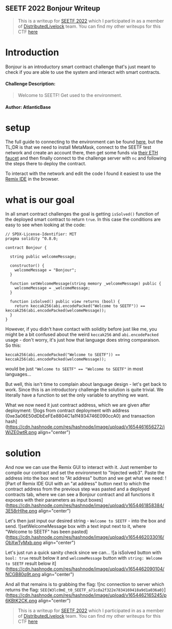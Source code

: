 ## SEETF 2022 Bonjour Writeup

> This is a writeup for [SEETF 2022](https://play.seetf.sg/) which I participated in as a member of [DistributedLivelock](https://ctftime.org/team/187094) team. You can find my other writeups for this CTF [here](https://blog.opliko.dev/series/seetf-2022)

# Introduction

Bonjour is an introductory smart contract challenge that's just meant to check if you are able to use the system and interact with smart contracts.

#### Challenge Description:
> Welcome to SEETF! Get used to the environment.

#### Author: AtlanticBase

# setup

The full guide to connecting to the environment can be found [here](https://github.com/Social-Engineering-Experts/ETH-Guide), but the TL;DR is that we need to install MetaMask, connect to the SEETF test network and create an account there, then get some funds via [their ETH faucet](http://awesome.chall.seetf.sg:40001/) and then finally connect to the challenge server with `nc` and following the steps there to deploy the contract.

To interact with the network and edit the code I found it easiest to use the [Remix IDE](https://remix.ethereum.org/) in the browser.

# what is our goal

In all smart contract challenges the goal is getting `isSolved()` function of the deployed smart contract to return `true`. In this case the conditions are easy to see when looking at the code:
```solidity
// SPDX-License-Identifier: MIT
pragma solidity ^0.8.0;

contract Bonjour {

  string public welcomeMessage;

  constructor() {
    welcomeMessage = "Bonjour";
  }

  function setWelcomeMessage(string memory _welcomeMessage) public {
    welcomeMessage = _welcomeMessage;
  }

  function isSolved() public view returns (bool) {
    return keccak256(abi.encodePacked("Welcome to SEETF")) == keccak256(abi.encodePacked(welcomeMessage));
  }
}
```

However, if you didn't have contact with solidity before just like me, you might be a bit confused about the weird `keccak256` and `abi.encodePacked` usage - don't worry, it's just how that language does string comparaison. So this:
```solidity
keccak256(abi.encodePacked("Welcome to SEETF")) == keccak256(abi.encodePacked(welcomeMessage));
```
would be just `"Welcome to SEETF" == "Welcome to SEETF"` in most languages...

But well, this isn't time to complain about language design - let's get back to work. Since this is an introductory challenge the solution is quite trivial. We literally have a function to set the only variable to anything we want.

What we now need it just contract address, which we are given after deployment:
![logs from contract deployment with address (0xe3a06E50dDbEeFEe8804C1a1f4934746E090ccA0) and transaction hash](https://cdn.hashnode.com/res/hashnode/image/upload/v1654461656272/iWiZE0wtR.png align="center")

# solution

And now we can use the Remix GUI to interact with it. Just remember to compile our contract and set the environment to "Injected web3". Paste the address into the box next to "At address" button and we get what we need:
![Part of Remix IDE GUI with an "at address" button next to which the contract address from the previous step was pasted and a deployed contracts tab, where we can see a Bonjour contract and all functions it exposes with their parameters as input boxes](https://cdn.hashnode.com/res/hashnode/image/upload/v1654461858384/3E58rHlhe.png align="center")

Let's then just input our desired string - `Welcome to SEETF` - into the box and send. 
![setWelcomeMessage box with a text input next to it, where "Welcome to SEETF" has been pasted](https://cdn.hashnode.com/res/hashnode/image/upload/v1654462033016/ObXwTyMxb.png align="center")

Let's just run a quick sanity check since we can...
![a isSolved button with `bool: true` result below it and `welcomeMessage` button with `string: Welcome to SEETF` result below it](https://cdn.hashnode.com/res/hashnode/image/upload/v1654462090104/NCGB80q9t.png align="center")

And all that remains is to grabbing the flag:
![nc connection to server which returns the flag: `SEE{W3lc0mE_t0_SEETF_a71cda2f322e7834169418a9d1a036a0}`](https://cdn.hashnode.com/res/hashnode/image/upload/v1654462165245/p6KBtK2CK.png align="center")

> This is a writeup for [SEETF 2022](https://play.seetf.sg/) which I participated in as a member of [DistributedLivelock](https://ctftime.org/team/187094) team. You can find my other writeups for this CTF [here](https://blog.opliko.dev/series/seetf-2022)